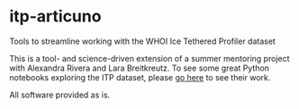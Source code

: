 # itp-articuno
Tools to streamline working with the WHOI Ice Tethered Profiler dataset

This is a tool- and science-driven extension of a summer mentoring project with Alexandra Rivera and Lara Breitkreutz. To see some great Python notebooks exploring the ITP dataset, please [go here](explore-itp.github.io) to see their work.

All software provided as is.
